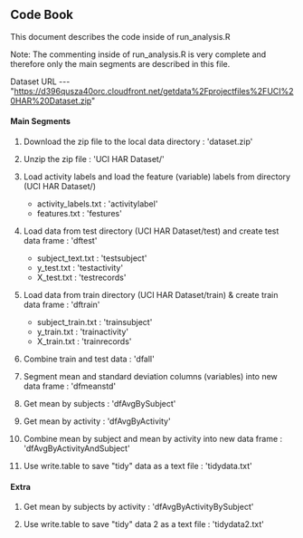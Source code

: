 ## Code Book

This document describes the code inside of run_analysis.R

Note: The commenting inside of run_analysis.R is very complete and
therefore only the main segments are described in this file.

Dataset URL --- "https://d396qusza40orc.cloudfront.net/getdata%2Fprojectfiles%2FUCI%20HAR%20Dataset.zip" 

#### Main Segments  

1. Download the zip file to the local data directory : 'dataset.zip'

2. Unzip the zip file : 'UCI HAR Dataset/'

3. Load activity labels and load the feature (variable) labels from directory (UCI HAR Dataset/)
    + activity_labels.txt   : 'activitylabel'
    + features.txt          : 'festures'

4. Load data from test directory (UCI HAR Dataset/test) and create test data frame : 'dftest'
    + subject_text.txt  : 'testsubject'
    + y_test.txt        : 'testactivity'
    + X_test.txt        : 'testrecords'  

5. Load data from train directory (UCI HAR Dataset/train) & create train data frame : 'dftrain'
    + subject_train.txt : 'trainsubject'
    + y_train.txt       : 'trainactivity'
    + X_train.txt       : 'trainrecords'

6. Combine train and test data : 'dfall'

7. Segment mean and standard deviation columns (variables) into new data frame : 'dfmeanstd'

8. Get mean by subjects : 'dfAvgBySubject'

9. Get mean by activity : 'dfAvgByActivity'

10. Combine mean by subject and mean by activity into new data frame : 'dfAvgByActivityAndSubject'

11. Use write.table to save "tidy" data as a text file : 'tidydata.txt'

#### Extra

1. Get mean by subjects by activity : 'dfAvgByActivityBySubject'

2. Use write.table to save "tidy" data 2 as a text file : 'tidydata2.txt'

